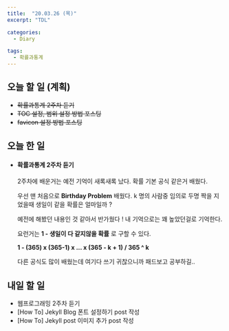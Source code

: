 ```yaml
---
title:  "20.03.26 (목)"
excerpt: "TDL"

categories:
  - Diary

tags:
  - 확률과통계
---
```


## 오늘 할 일 (계획)

- ~~확률과통계 2주차 듣기~~
- ~~TOC 설정, 범위 설정 방법 포스팅~~
- ~~favicon 설정 방법 포스팅~~



## 오늘 한 일

- #### 확률과통계 2주차 듣기

  2주차에 배운거는 예전 기억이 새록새록 났다.  확률 기본 공식 같은거 배웠다.

  우선 맨 처음으로 **Birthday Problem** 배웠다. k 명의 사람중 임의로 두명 짝을 지었을때 생일이 같을 확률은 얼마일까 ?

  예전에 해봤던 내용인 것 같아서 반가웠다 ! 내 기억으로는 꽤 높았던걸로 기억한다.

  요런거는 **1 - 생일이 다 같지않을 확률** 로 구할 수 있다.

  **1 - (365) x (365-1) x ... x (365 - k + 1) / 365 ^ k**

  다른 공식도 많이 배웠는데 여기다 쓰기 귀찮으니까 패드보고 공부하길..

  


## 내일 할 일

- 웹프로그래밍 2주차 듣기
- [How To] Jekyll Blog 폰트 설정하기 post 작성
- [How To] Jekyll post 이미지 추가 post 작성

